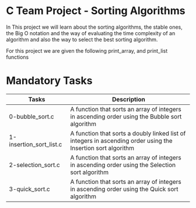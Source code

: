 # C Team Project - Sorting Algorithms

In This project we will learn about the sorting algorithms, the stable ones, the Big O notation and the way of evaluating the time complexity of an algorithm and also the way to select the best sorting algorithm.

For this project we  are given the following print_array, and print_list functions

# Mandatory Tasks

| Tasks| Description |
| ---- | ----------- |
| 0-bubble_sort.c | A function that sorts an array of integers in ascending order using the Bubble sort algorithm | 
| 1-insertion_sort_list.c | A function that sorts a doubly linked list of integers in ascending order using the Insertion sort algorithm |
| 2-selection_sort.c | A function that sorts an array of integers in ascending order using the Selection sort algorithm |
| 3-quick_sort.c | A function that sorts an array of integers in ascending order using the Quick sort algorithm |

